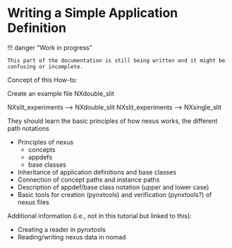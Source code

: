 # Writing a Simple Application Definition

!!! danger "Work in progress"

    This part of the documentation is still being written and it might be confusing or incomplete.

Concept of this How-to:

Create an example file NXdouble_slit

NXslit_experiments --> NXdouble_slit
NXslit_experiments --> NXsingle_slit

They should learn the basic principles of how nexus works, the different path notations
- Principles of nexus
    - concepts
    - appdefs
    - base classes
- Inheritance of application definitions and base classes
- Connection of concept paths and instance paths
- Description of appdef/base class notation (upper and lower case)
- Basic tools for creation (pynxtools) and verification (pynxtools?) of nexus files

Additional information (i.e., not in this tutorial but linked to this):
- Creating a reader in pynxtools
- Reading/writing nexus data in nomad